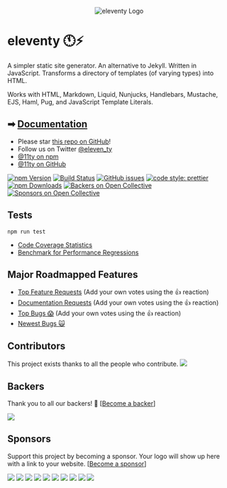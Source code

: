 <p align="center"><img src="https://www.11ty.io/img/logo-github.png" alt="eleventy Logo"></p>

# eleventy 🕚⚡️

A simpler static site generator. An alternative to Jekyll. Written in JavaScript. Transforms a directory of templates (of varying types) into HTML.

Works with HTML, Markdown, Liquid, Nunjucks, Handlebars, Mustache, EJS, Haml, Pug, and JavaScript Template Literals.

## ➡ [Documentation](https://www.11ty.io/docs/)

- Please star [this repo on GitHub](https://github.com/11ty/eleventy/)!
- Follow us on Twitter [@eleven_ty](https://twitter.com/eleven_ty)
- [@11ty on npm](https://www.npmjs.com/org/11ty)
- [@11ty on GitHub](https://github.com/11ty)

[![npm Version](https://img.shields.io/npm/v/@11ty/eleventy.svg?style=for-the-badge)](https://www.npmjs.com/package/@11ty/eleventy) [![Build Status](https://img.shields.io/travis/11ty/eleventy/master.svg?style=for-the-badge)](https://travis-ci.org/11ty/eleventy) [![GitHub issues](https://img.shields.io/github/issues/11ty/eleventy.svg?style=for-the-badge)](https://github.com/11ty/eleventy/issues) [![code style: prettier](https://img.shields.io/badge/code_style-prettier-ff69b4.svg?style=for-the-badge)](https://github.com/prettier/prettier) [![npm Downloads](https://img.shields.io/npm/dt/@11ty/eleventy.svg?style=for-the-badge)](https://www.npmjs.com/package/@11ty/eleventy)
[![Backers on Open Collective](https://opencollective.com/11ty/backers/badge.svg?style=for-the-badge)](#backers) 
[![Sponsors on Open Collective](https://opencollective.com/11ty/sponsors/badge.svg?style=for-the-badge)](#sponsors) 

## Tests

```
npm run test
```

- [Code Coverage Statistics](https://github.com/11ty/eleventy/blob/master/docs/coverage.md)
- [Benchmark for Performance Regressions](https://github.com/11ty/eleventy-benchmark)

## Major Roadmapped Features

- [Top Feature Requests](https://github.com/11ty/eleventy/issues?q=label%3Aneeds-votes+sort%3Areactions-%2B1-desc) (Add your own votes using the 👍 reaction)
- [Documentation Requests](https://github.com/11ty/eleventy/issues?utf8=%E2%9C%93&q=is%3Aissue+sort%3Areactions-%2B1-desc+is%3Aclosed+label%3Adocumentation+label%3Aneeds-votes) (Add your own votes using the 👍 reaction)
- [Top Bugs 😱](https://github.com/11ty/eleventy/issues?q=is%3Aissue+is%3Aopen+label%3Abug+sort%3Areactions-%2B1-desc) (Add your own votes using the 👍 reaction)
- [Newest Bugs 🙀](https://github.com/11ty/eleventy/issues?q=is%3Aopen+is%3Aissue+label%3Abug)

## Contributors

This project exists thanks to all the people who contribute. 
<a href="https://github.com/11ty/eleventy/graphs/contributors"><img src="https://opencollective.com/11ty/contributors.svg?width=890&button=false" /></a>


## Backers

Thank you to all our backers! 🙏 [[Become a backer](https://opencollective.com/11ty#backer)]

<a href="https://opencollective.com/11ty#backers" target="_blank"><img src="https://opencollective.com/11ty/backers.svg?width=890"></a>


## Sponsors

Support this project by becoming a sponsor. Your logo will show up here with a link to your website. [[Become a sponsor](https://opencollective.com/11ty#sponsor)]

<a href="https://opencollective.com/11ty/sponsor/0/website" target="_blank"><img src="https://opencollective.com/11ty/sponsor/0/avatar.svg"></a>
<a href="https://opencollective.com/11ty/sponsor/1/website" target="_blank"><img src="https://opencollective.com/11ty/sponsor/1/avatar.svg"></a>
<a href="https://opencollective.com/11ty/sponsor/2/website" target="_blank"><img src="https://opencollective.com/11ty/sponsor/2/avatar.svg"></a>
<a href="https://opencollective.com/11ty/sponsor/3/website" target="_blank"><img src="https://opencollective.com/11ty/sponsor/3/avatar.svg"></a>
<a href="https://opencollective.com/11ty/sponsor/4/website" target="_blank"><img src="https://opencollective.com/11ty/sponsor/4/avatar.svg"></a>
<a href="https://opencollective.com/11ty/sponsor/5/website" target="_blank"><img src="https://opencollective.com/11ty/sponsor/5/avatar.svg"></a>
<a href="https://opencollective.com/11ty/sponsor/6/website" target="_blank"><img src="https://opencollective.com/11ty/sponsor/6/avatar.svg"></a>
<a href="https://opencollective.com/11ty/sponsor/7/website" target="_blank"><img src="https://opencollective.com/11ty/sponsor/7/avatar.svg"></a>
<a href="https://opencollective.com/11ty/sponsor/8/website" target="_blank"><img src="https://opencollective.com/11ty/sponsor/8/avatar.svg"></a>
<a href="https://opencollective.com/11ty/sponsor/9/website" target="_blank"><img src="https://opencollective.com/11ty/sponsor/9/avatar.svg"></a>


